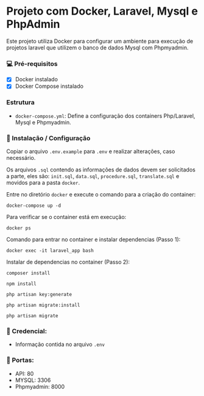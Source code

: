 # Projeto com Docker, Laravel, Mysql e PhpAdmin

Este projeto utiliza Docker para configurar um ambiente para execução de projetos laravel que utilizem o banco de dados Mysql com Phpmyadmin.

### 💻 Pré-requisitos

-   [x] Docker instalado
-   [x] Docker Compose instalado

### Estrutura

-   `docker-compose.yml`: Define a configuração dos containers Php/Laravel, Mysql e Phpmyadmin.

### 🚀 Instalação / Configuração

Copiar o arquivo `.env.example` para `.env` e realizar alterações, caso necessário.

Os arquivos `.sql` contendo as informações de dados devem ser solicitados a parte, eles são: `init.sql`, `data.sql`, `procedure.sql`, `translate.sql` e movidos para a pasta `docker`.

Entre no diretório `docker` e execute o comando para a criação do container:

```
docker-compose up -d
```

Para verificar se o container está em execução:

```
docker ps
```

Comando para entrar no container e instalar dependencias (Passo 1):

```
docker exec -it laravel_app bash
```

Instalar de dependencias no container (Passo 2):

```
composer install
```

```
npm install
```

```
php artisan key:generate
```

```
php artisan migrate:install
```

```
php artisan migrate
```

### 📝 Credencial:

-   Informação contida no arquivo `.env`

### 🚪 Portas:

-   API: 80
-   MYSQL: 3306
-   Phpmyadmin: 8000
